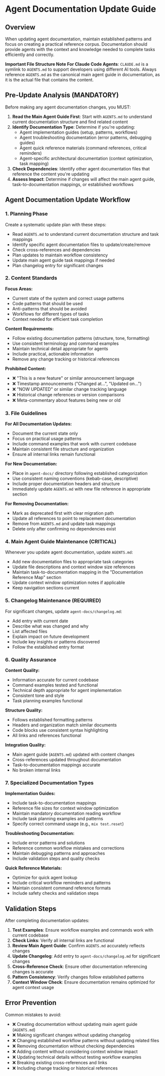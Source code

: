 # Agent Documentation Update Guide

## Overview

When updating agent documentation, maintain established patterns and focus on creating a practical reference corpus. Documentation should provide agents with the context and knowledge needed to complete tasks efficiently and correctly.

**Important File Structure Note For Claude Code Agents**: `CLAUDE.md` is a symlink to `AGENTS.md` to support developers using different AI tools. Always reference `AGENTS.md` as the canonical main agent guide in documentation, as it is the actual file that contains the content.

## Pre-Update Analysis (MANDATORY)

Before making any agent documentation changes, you MUST:

1. **Read the Main Agent Guide First**: Start with `AGENTS.md` to understand current documentation structure and find related content
2. **Identify Documentation Type**: Determine if you're updating:
   - Agent implementation guides (setup, patterns, workflows)
   - Agent troubleshooting documentation (error patterns, debugging guides)
   - Agent quick reference materials (command references, critical reminders)
   - Agent-specific architectural documentation (context optimization, task mapping)
3. **Check Dependencies**: Identify other agent documentation files that reference the content you're updating
4. **Assess Impact**: Determine if changes will affect the main agent guide, task-to-documentation mappings, or established workflows

## Agent Documentation Update Workflow

### 1. Planning Phase

Create a systematic update plan with these steps:
- Read `AGENTS.md` to understand current documentation structure and task mappings
- Identify specific agent documentation files to update/create/remove
- Check cross-references and dependencies
- Plan updates to maintain workflow consistency
- Update main agent guide task mappings if needed
- Plan changelog entry for significant changes

### 2. Content Standards

**Focus Areas:**
- Current state of the system and correct usage patterns
- Code patterns that should be used
- Anti-patterns that should be avoided
- Workflows for different types of tasks
- Context needed for efficient task completion

**Content Requirements:**
- Follow existing documentation patterns (structure, tone, formatting)
- Use consistent terminology and command examples
- Maintain technical detail appropriate for agents
- Include practical, actionable information
- Remove any change tracking or historical references

**Prohibited Content:**
- ❌ "This is a new feature" or similar announcement language
- ❌ Timestamp announcements ("Changed at...", "Updated on...")
- ❌ "NOW UPDATED" or similar change tracking language
- ❌ Historical change references or version comparisons
- ❌ Meta-commentary about features being new or old

### 3. File Guidelines

**For All Documentation Updates:**
- Document the current state only
- Focus on practical usage patterns
- Include command examples that work with current codebase
- Maintain consistent file structure and organization
- Ensure all internal links remain functional

**For New Documentation:**
- Place in `agent-docs/` directory following established categorization
- Use consistent naming conventions (kebab-case, descriptive)
- Include proper documentation headers and structure
- Immediately update `AGENTS.md` with new file reference in appropriate section

**For Removing Documentation:**
- Mark as deprecated first with clear migration path
- Update all references to point to replacement documentation
- Remove from `AGENTS.md` and update task mappings
- Delete only after confirming no dependencies exist

### 4. Main Agent Guide Maintenance (CRITICAL)

Whenever you update agent documentation, update `AGENTS.md`:
- Add new documentation files to appropriate task categories
- Update file descriptions and context window size references
- Maintain task-to-documentation mapping in the "Documentation Reference Map" section
- Update context window optimization notes if applicable
- Keep navigation sections current

### 5. Changelog Maintenance (REQUIRED)

For significant changes, update `agent-docs/changelog.md`:
- Add entry with current date
- Describe what was changed and why
- List affected files
- Explain impact on future development
- Include key insights or patterns discovered
- Follow the established entry format

### 6. Quality Assurance

**Content Quality:**
- Information accurate for current codebase
- Command examples tested and functional
- Technical depth appropriate for agent implementation
- Consistent tone and style
- Task planning examples functional

**Structure Quality:**
- Follows established formatting patterns
- Headers and organization match similar documents
- Code blocks use consistent syntax highlighting
- All links and references functional

**Integration Quality:**
- Main agent guide (`AGENTS.md`) updated with content changes
- Cross-references updated throughout documentation
- Task-to-documentation mappings accurate
- No broken internal links

### 7. Specialized Documentation Types

**Implementation Guides:**
- Include task-to-documentation mappings
- Reference file sizes for context window optimization
- Maintain mandatory documentation reading workflow
- Include task planning examples and patterns
- Specify correct command usage (e.g., `mix test.reset`)

**Troubleshooting Documentation:**
- Include error patterns and solutions
- Reference common workflow mistakes and corrections
- Maintain debugging patterns and approaches
- Include validation steps and quality checks

**Quick Reference Materials:**
- Optimize for quick agent lookup
- Include critical workflow reminders and patterns
- Maintain consistent command reference formats
- Include safety checks and validation steps

## Validation Steps

After completing documentation updates:
1. **Test Examples**: Ensure workflow examples and commands work with current codebase
2. **Check Links**: Verify all internal links are functional
3. **Review Main Agent Guide**: Confirm `AGENTS.md` accurately reflects changes
4. **Update Changelog**: Add entry to `agent-docs/changelog.md` for significant changes
5. **Cross-Reference Check**: Ensure other documentation referencing changes is accurate
6. **Pattern Consistency**: Verify changes follow established patterns
7. **Context Window Check**: Ensure documentation remains optimized for agent context usage

## Error Prevention

Common mistakes to avoid:
- ❌ Creating documentation without updating main agent guide (`AGENTS.md`)
- ❌ Making significant changes without updating changelog
- ❌ Changing established workflow patterns without updating related files
- ❌ Removing documentation without checking dependencies
- ❌ Adding content without considering context window impact
- ❌ Updating technical details without testing workflow examples
- ❌ Breaking existing cross-references and links
- ❌ Including change tracking or historical references
